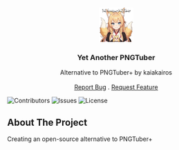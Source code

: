 <br/>
<p align="center">
  <a href="https://github.com/deadYokai/yapng">
    <img src="images/pic.png" alt="Logo" width="80" height="80">
  </a>

  <h3 align="center">Yet Another PNGTuber</h3>

  <p align="center">
    Alternative to PNGTuber+ by kaiakairos
    <br/>
    <br/>
    <a href="https://github.com/deadYokai/yapng/issues">Report Bug</a>
    .
    <a href="https://github.com/deadYokai/yapng/issues">Request Feature</a>
  </p>
</p>

![Contributors](https://img.shields.io/github/contributors/deadYokai/yapng?color=dark-green) ![Issues](https://img.shields.io/github/issues/deadYokai/yapng) ![License](https://img.shields.io/github/license/deadYokai/yapng)

## About The Project

Creating an open-source alternative to PNGTuber+

